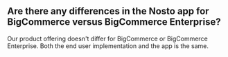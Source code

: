 ## Are there any differences in the Nosto app for BigCommerce versus BigCommerce Enterprise?

Our product offering doesn't differ for BigCommerce or BigCommerce Enterprise. Both the end user implementation and the app is the same.
